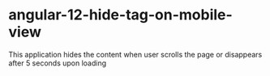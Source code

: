 # angular-12-hide-tag-on-mobile-view
This application hides the content when user scrolls the page or disappears after 5 seconds upon loading
